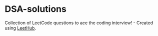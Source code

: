 # DSA-solutions
Collection of LeetCode questions to ace the coding interview! - Created using [LeetHub](https://github.com/QasimWani/LeetHub).
